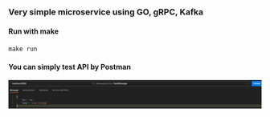### Very simple microservice using GO, gRPC, Kafka

#### Run with make

    make run

#### You can simply test API by Postman

<img src="img.jpg">
